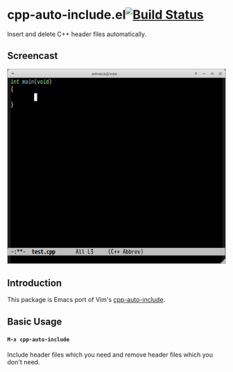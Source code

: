 # cpp-auto-include.el[![Build Status](https://travis-ci.org/syohex/emacs-cpp-auto-include.png)](https://travis-ci.org/syohex/emacs-cpp-auto-include)

Insert and delete C++ header files automatically.

## Screencast

![cpp-auto-include](image/cpp-auto-include.gif)

## Introduction

This package is Emacs port of Vim's [cpp-auto-include](https://github.com/quark-zju/vim-cpp-auto-include).


## Basic Usage

#### `M-x cpp-auto-include`

Include header files which you need and remove header files which you don't need.

